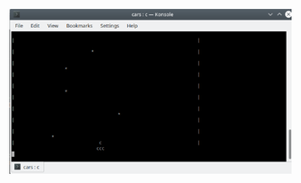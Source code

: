 ![alt text](https://github.com/anabeL19/Computaci-n-Paralela-y-Distribu-da/blob/master/game/performance.png)
